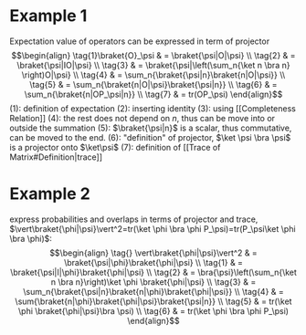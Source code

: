 # Example 1
Expectation value of operators can be expressed in term of projector
	$$\begin{align}
	\tag{1}\braket{O}_\psi & = \braket{\psi|O|\psi} \\
	\tag{2}                & = \braket{\psi|IO|\psi} \\
	\tag{3}                & = \braket{\psi|\left(\sum_n{\ket n \bra n} \right)O|\psi} \\
	\tag{4}                & = \sum_n{\braket{\psi|n}\braket{n|O|\psi}} \\
	\tag{5}                & = \sum_n{\braket{n|O|\psi}\braket{\psi|n}} \\
	\tag{6}                & = \sum_n{\braket{n|OP_\psi|n}} \\
	\tag{7}                & = tr(OP_\psi)
	\end{align}$$
	$(1):$ definition of expectation
	$(2):$ inserting identity
	$(3):$ using [[Completeness Relation]]
	$(4):$ the rest does not depend on $n$, thus can be move into or outside the summation
	$(5):$ $\braket{\psi|n}$ is a scalar, thus commutative, can be moved to the end.
	$(6):$ "definition" of projector, $\ket \psi \bra \psi$ is a projector onto $\ket\psi$
	$(7):$ definition of [[Trace of Matrix#Definition|trace]]

# Example 2
express probabilities and overlaps in terms of projector and trace, $\vert\braket{\phi|\psi}\vert^2=tr(\ket \phi \bra \phi P_\psi)=tr(P_\psi\ket \phi \bra \phi)$:
	$$\begin{align}
	\tag{} \vert\braket{\phi|\psi}\vert^2 & = \braket{\psi|\phi}\braket{\phi|\psi} \\
	\tag{1}          & = \braket{\psi|I|\phi}\braket{\phi|\psi} \\
	\tag{2} 		 & = \bra{\psi}\left(\sum_n{\ket n \bra n}\right)\ket \phi \braket{\phi|\psi} \\
	\tag{3}          & = \sum_n{\braket{\psi|n}\braket{n|\phi}\braket{\phi|\psi}} \\
	\tag{4}          & = \sum{\braket{n|\phi}\braket{\phi|\psi}\braket{\psi|n}} \\
	\tag{5}          & = tr(\ket \phi \braket{\phi|\psi}\bra \psi) \\
	\tag{6}          & = tr(\ket \phi \bra \phi P_\psi)
	\end{align}$$